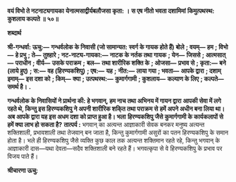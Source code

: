 **वयं विभो ते नटनाट्यगायका** **येनात्मसाद्वीर्यबलौजसा कृता: ।** **स एष नीतो भवता दशामिमां** **किमुत्पथस्थ: कुशलाय कल्पते ॥ ५०॥** 

**शब्दार्थ** 

**श्री-गन्धर्वा: ऊचु:—** **गन्धर्वलोक के निवासी (जो सामान्यत: स्वर्ग के गायक होते हैं) बोले** **; वयम्—** **हम** **; विभो—** **हे प्रभु** **; ते—** **तुश्हारे** **; नट-नाट्य-गायका:—** **नाटक के नर्तक तथा गायक** **; येन—** **जिससे** **; आत्मसात्—** **पराधीन** **; वीर्य—** **उसके पराक्रम** **;** **बल—** **तथा शारीरिक शक्ति के** **; ओजसा—** **प्रभाव से** **; कृता:—** **बने (लाये हुए)** **; स:—** **वह (हिरण्यकशिपु)** **; एष:—** **यह** **;** **नीत:—** **लाया गया** **; भवता—** **आपके द्वारा** **; दशाम् इमाम्—** **इस दशा को** **; किम्—** **क्या** **; उत्पथस्थ:—** **कुमार्गगामी** **; कुशलाय—** **कल्याण के लिए** **; कल्पते—** **समर्थ है।** **.** 

**गन्धर्वलोक के निवासियों ने प्रार्थना की: हे भगवान्, हम नाच तथा अभिनय में गायन द्वारा** **आपकी सेवा में लगे रहते थे, किन्तु इस हिरण्यकशिपु ने अपनी शारीरिक शकि्त तथा पराक्रम से** **हमें अपने अधीन बना लिया था। अब आपके द्वारा यह इस अधम दशा को प्राप्त हुआ है। भला** **हिरण्यकशिपु जैसे कुमार्गगामी के कार्यकलापों से हमें क्या लाभ हो सकता है?** **तात्पर्य :** भगवान् का अत्यन्त आज्ञाकारी सेवक बनकर मनुष्य अत्यन्त शक्तिशाली, प्रभावशाली तथा तेजवान् बन जाता है, किन्तु कुमार्गगामी असुरों का पतन हिरण्यकशिपु के समान होता है। भले ही हिरण्यकशिपु जैसे व्यक्ति कुछ काल तक अत्यन्त शक्तिमान रहते रहे, किन्तु भगवान् के आज्ञाकारी दास—यथा देवता—सदैव शक्तिशाली बने रहते हैं। भगवत्कृपा से वे हिरण्यकशिपु के प्रभाव पर विजय पाते हैं।  

**श्रीचारणा ऊचु:** 